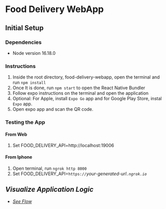 # Food Delivery WebApp
## Initial Setup
### Dependencies
- Node version 16.18.0
### Instructions
1. Inside the root directory, food-delivery-webapp, open the terminal and run `npm install`
2. Once It is done, run `npm start` to open the React Native Bundler
3. Follow expo instructions on the terminal and open the application
4. Optional: For Apple, install `Expo Go` app and for Google Play Store, instal `Expo` app.
4. Open expo app and scan the QR code.

### Testing the App
#### From Web
1. Set FOOD_DELIVERY_API=http://localhost:19006
#### From Iphone
1. Open terminal, run `ngrok http 8000`
2. Set FOOD_DELIVERY_API=`https://`<i>your-generated-url<i>`.ngrok.io`
## Visualize Application Logic
- [See Flow](https://stately.ai/registry/editor/ed2a7159-2b77-4113-a593-ff67e25f62b1?machineId=5ef9ce9a-90a4-4809-8d3a-eecec92ebc1a)
